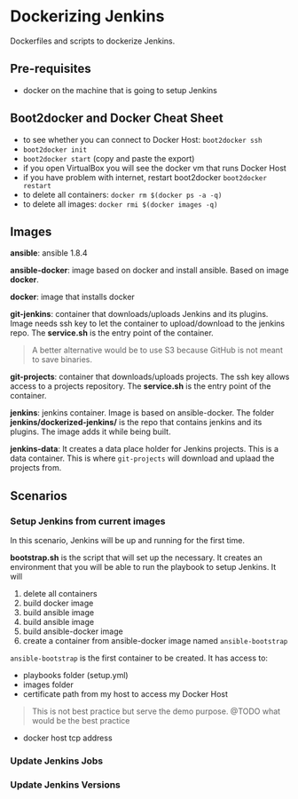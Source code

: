 Dockerizing Jenkins
==================

Dockerfiles and scripts to dockerize Jenkins.

Pre-requisites
--------------

- docker on the machine that is going to setup Jenkins

Boot2docker and Docker Cheat Sheet
----------------------------------

- to see whether you can connect to Docker Host: `boot2docker ssh`
- `boot2docker init`
- `boot2docker start` (copy and paste the export)
- if you open VirtualBox you will see the docker vm that runs Docker Host
- if you have problem with internet, restart boot2docker `boot2docker restart`
- to delete all containers: `docker rm $(docker ps -a -q)`
- to delete all images: `docker rmi $(docker images -q)`

Images
------

**ansible**: ansible 1.8.4

**ansible-docker**: image based on docker and install ansible. Based on image **docker**.

**docker**: image that installs docker

**git-jenkins**: container that downloads/uploads Jenkins and its plugins. Image needs ssh key to let the container to upload/download to the jenkins repo. The **service.sh** is the entry point of the container.

> A better alternative would be to use S3 because GitHub is not meant to save binaries.

**git-projects**: container that downloads/uploads projects. The ssh key allows access to a projects repository. The **service.sh** is the entry point of the container.

**jenkins**: jenkins container. Image is based on ansible-docker. The folder **jenkins/dockerized-jenkins/** is the repo that contains jenkins and its plugins. The image adds it while being built.

**jenkins-data**: It creates a data place holder for Jenkins projects. This is a data container. This is where `git-projects` will download and uplaad the projects from.

Scenarios
----------

### Setup Jenkins from current images

In this scenario, Jenkins will be up and running for the first time.

**bootstrap.sh** is the script that will set up the necessary. It creates an environment that you will be able to run the playbook to setup Jenkins. It will

1. delete all containers
2. build docker image
3. build ansible image
4. build ansible image
5. build ansible-docker image
6. create a container from ansible-docker image named `ansible-bootstrap`

`ansible-bootstrap` is the first container to be created. It has access to:

- playbooks folder (setup.yml)
- images folder
- certificate path from my host to access my Docker Host
> This is not best practice but serve the demo purpose. @TODO what would be the best practice
- docker host tcp address

### Update Jenkins Jobs

### Update Jenkins Versions
